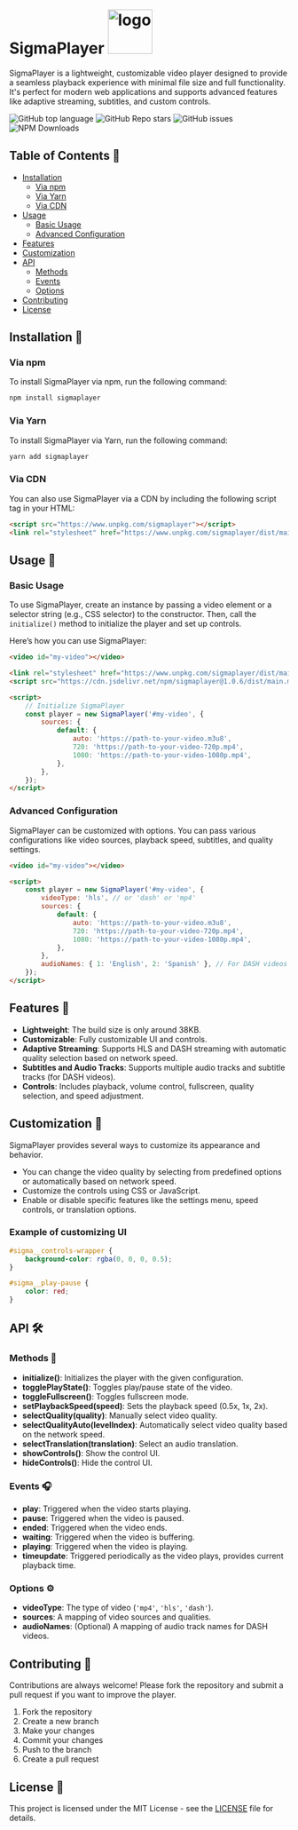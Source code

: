 # SigmaPlayer <img src="https://github.com/user-attachments/assets/7bb08681-bc07-4347-9fbc-d57e196055b6" alt="logo" width="80"/>

SigmaPlayer is a lightweight, customizable video player designed to provide a seamless playback experience with minimal file size and full functionality. It's perfect for modern web applications and supports advanced features like adaptive streaming, subtitles, and custom controls.

![GitHub top language](https://img.shields.io/github/languages/top/zachey01/SigmaPlayer)
![GitHub Repo stars](https://img.shields.io/github/stars/zachey01/SigmaPlayer)
![GitHub issues](https://img.shields.io/github/issues/zachey01/SigmaPlayer)
![NPM Downloads](https://img.shields.io/npm/dm/sigmaplayer)

## Table of Contents 📑

-   [Installation](#installation)
    -   [Via npm](#via-npm)
    -   [Via Yarn](#via-yarn)
    -   [Via CDN](#via-cdn)
-   [Usage](#usage)
    -   [Basic Usage](#basic-usage)
    -   [Advanced Configuration](#advanced-configuration)
-   [Features](#features)
-   [Customization](#customization)
-   [API](#api)
    -   [Methods](#methods)
    -   [Events](#events)
    -   [Options](#options)
-   [Contributing](#contributing)
-   [License](#license)

## Installation 🚀

### Via npm

To install SigmaPlayer via npm, run the following command:

```bash
npm install sigmaplayer
```

### Via Yarn

To install SigmaPlayer via Yarn, run the following command:

```bash
yarn add sigmaplayer
```

### Via CDN

You can also use SigmaPlayer via a CDN by including the following script tag in your HTML:

```html
<script src="https://www.unpkg.com/sigmaplayer"></script>
<link rel="stylesheet" href="https://www.unpkg.com/sigmaplayer/dist/main.css" />
```

## Usage 📄

### Basic Usage

To use SigmaPlayer, create an instance by passing a video element or a selector string (e.g., CSS selector) to the constructor. Then, call the `initialize()` method to initialize the player and set up controls.

Here’s how you can use SigmaPlayer:

```html
<video id="my-video"></video>

<link rel="stylesheet" href="https://www.unpkg.com/sigmaplayer/dist/main.css" />
<script src="https://cdn.jsdelivr.net/npm/sigmaplayer@1.0.6/dist/main.min.js"></script>

<script>
    // Initialize SigmaPlayer
    const player = new SigmaPlayer('#my-video', {
        sources: {
            default: {
                auto: 'https://path-to-your-video.m3u8',
                720: 'https://path-to-your-video-720p.mp4',
                1080: 'https://path-to-your-video-1080p.mp4',
            },
        },
    });
</script>
```

### Advanced Configuration

SigmaPlayer can be customized with options. You can pass various configurations like video sources, playback speed, subtitles, and quality settings.

```html
<video id="my-video"></video>

<script>
    const player = new SigmaPlayer('#my-video', {
        videoType: 'hls', // or 'dash' or 'mp4'
        sources: {
            default: {
                auto: 'https://path-to-your-video.m3u8',
                720: 'https://path-to-your-video-720p.mp4',
                1080: 'https://path-to-your-video-1080p.mp4',
            },
        },
        audioNames: { 1: 'English', 2: 'Spanish' }, // For DASH videos with multiple audio tracks
    });
</script>
```

## Features 🌟

-   **Lightweight**: The build size is only around 38KB.
-   **Customizable**: Fully customizable UI and controls.
-   **Adaptive Streaming**: Supports HLS and DASH streaming with automatic quality selection based on network speed.
-   **Subtitles and Audio Tracks**: Supports multiple audio tracks and subtitle tracks (for DASH videos).
-   **Controls**: Includes playback, volume control, fullscreen, quality selection, and speed adjustment.

## Customization 🎨

SigmaPlayer provides several ways to customize its appearance and behavior.

-   You can change the video quality by selecting from predefined options or automatically based on network speed.
-   Customize the controls using CSS or JavaScript.
-   Enable or disable specific features like the settings menu, speed controls, or translation options.

### Example of customizing UI

```css
#sigma__controls-wrapper {
    background-color: rgba(0, 0, 0, 0.5);
}

#sigma__play-pause {
    color: red;
}
```

## API 🛠️

### Methods 📡

-   **initialize()**: Initializes the player with the given configuration.
-   **togglePlayState()**: Toggles play/pause state of the video.
-   **toggleFullscreen()**: Toggles fullscreen mode.
-   **setPlaybackSpeed(speed)**: Sets the playback speed (0.5x, 1x, 2x).
-   **selectQuality(quality)**: Manually select video quality.
-   **selectQualityAuto(levelIndex)**: Automatically select video quality based on the network speed.
-   **selectTranslation(translation)**: Select an audio translation.
-   **showControls()**: Show the control UI.
-   **hideControls()**: Hide the control UI.

### Events 🎧

-   **play**: Triggered when the video starts playing.
-   **pause**: Triggered when the video is paused.
-   **ended**: Triggered when the video ends.
-   **waiting**: Triggered when the video is buffering.
-   **playing**: Triggered when the video is playing.
-   **timeupdate**: Triggered periodically as the video plays, provides current playback time.

### Options ⚙️

-   **videoType**: The type of video (`'mp4'`, `'hls'`, `'dash'`).
-   **sources**: A mapping of video sources and qualities.
-   **audioNames**: (Optional) A mapping of audio track names for DASH videos.

## Contributing 🤝

Contributions are always welcome! Please fork the repository and submit a pull request if you want to improve the player.

1. Fork the repository
2. Create a new branch
3. Make your changes
4. Commit your changes
5. Push to the branch
6. Create a pull request

## License 📜

This project is licensed under the MIT License - see the [LICENSE](LICENSE) file for details.

